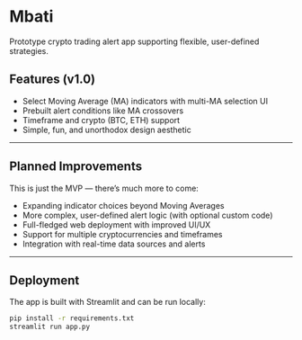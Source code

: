 # Mbati
Prototype crypto trading alert app supporting flexible, user-defined strategies.

## Features (v1.0)

- Select Moving Average (MA) indicators with multi-MA selection UI
- Prebuilt alert conditions like MA crossovers
- Timeframe and crypto (BTC, ETH) support
- Simple, fun, and unorthodox design aesthetic

---

## Planned Improvements

This is just the MVP — there’s much more to come:

- Expanding indicator choices beyond Moving Averages
- More complex, user-defined alert logic (with optional custom code)
- Full-fledged web deployment with improved UI/UX
- Support for multiple cryptocurrencies and timeframes
- Integration with real-time data sources and alerts

---

## Deployment

The app is built with Streamlit and can be run locally:

```bash
pip install -r requirements.txt
streamlit run app.py
